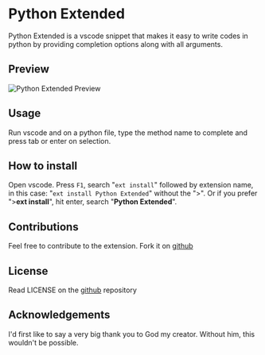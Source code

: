 # Python Extended

Python Extended is a vscode snippet that makes it easy to write codes in python by providing completion options along with all arguments.

## Preview

![Python Extended Preview](https://raw.githubusercontent.com/tushortz/vscode-Java-Imports/master/images/preview.gif)

## Usage

Run vscode and on a python file, type the method name to complete and press tab or enter on selection.


## How to install
Open vscode. Press `F1`, search "`ext install`" followed by extension name, in this case: "`ext install Python Extended`" without the ">".
Or if you prefer ">**ext install**", hit enter, search "**Python Extended**".


## Contributions

Feel free to contribute to the extension. Fork it on [github](https://github.com/tushortz/vscode-Python-Extended)

## License

Read LICENSE on the [github](https://github.com/tushortz/vscode-Python-Extended) repository

## Acknowledgements
I'd first like to say a very big thank you to God my creator. Without him, this wouldn't be possible.
